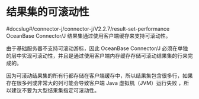 # 结果集的可滚动性 

#docslug#/connector-j/connector-j/V2.2.7/result-set-performance
OceanBase Connector/J 结果集通过使用客户端缓存来支持可滚动性。

由于基础服务器不支持可滚动游标，因此 OceanBase Connector/J 必须在单独的层中实现可滚动性，并且是通过使用客户端内存缓存存储可滚动结果集的行来完成的。

因为可滚动结果集的所有行都存储在客户端缓存中，所以结果集包含很多行，如果存在很多列或非常大的列可能会导致客户端 Java 虚拟机（JVM）运行失败 ，所以建议不要为大型结果集指定可滚动性。

